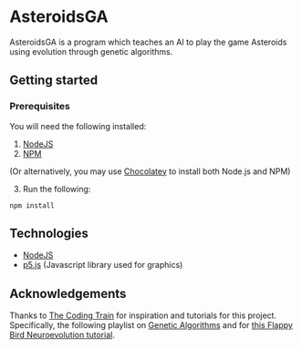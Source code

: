 # AsteroidsGA

AsteroidsGA is a program which teaches an AI to play the game Asteroids using evolution through genetic algorithms.

## Getting started

### Prerequisites
You will need the following installed:
1. [NodeJS](https://nodejs.org/en/download/)
2. [NPM](https://www.npmjs.com)

(Or alternatively, you may use [Chocolatey](https://chocolatey.org/docs/installation) to install both Node.js and NPM)

3. Run the following:

```
npm install
```

## Technologies

* [NodeJS](https://nodejs.org/)
* [p5.js](https://p5js.org) (Javascript library used for graphics)

## Acknowledgements

Thanks to [The Coding Train](https://www.youtube.com/channel/UCvjgXvBlbQiydffZU7m1_aw) for inspiration and tutorials for this project.
Specifically, the following playlist on [Genetic Algorithms](https://youtu.be/9zfeTw-uFCw) and for [this Flappy Bird Neuroevolution tutorial](https://youtu.be/c6y21FkaUqw).